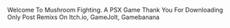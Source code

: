 Welcome To Mushroom Fighting. A PSX Game
Thank You For Downloading
Only Post Remixs On Itch.io, GameJolt, Gamebanana

